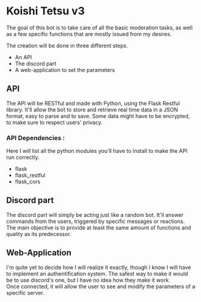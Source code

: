 # Koishi Tetsu v3
The goal of this bot is to take care of all the basic moderation tasks, as well as a few specific functions that are mostly issued from my desires.

The creation will be done in three different steps.
- An API
- The discord part
- A web-application to set the parameters

## API
The API will be RESTful and made with Python, using the Flask Restful library. It'll allow the bot to store and retrieve real time data in a JSON format, easy to parse and to save. Some data might have to be encrypted, to make sure to respect users' privacy.

### API Dependencies :
Here I will list all the python modules you'll have to install to make the API run correctly.
- flask
- flask_restful
- flask_cors

## Discord part
The discord part will simply be acting just like a random bot. It'll answer commands from the users, triggered by specific messages or reactions. The main objective is to provide at least the same amount of functions and quality as its predecessor.

## Web-Application
I'm quite yet to decide how I will realize it exactly, though I know I will have to implement an authentification system. The safest way to make it would be to use discord's one, but I have no idea how they make it work. <br>
Once connected, it will allow the user to see and modify the parameters of a specific server.